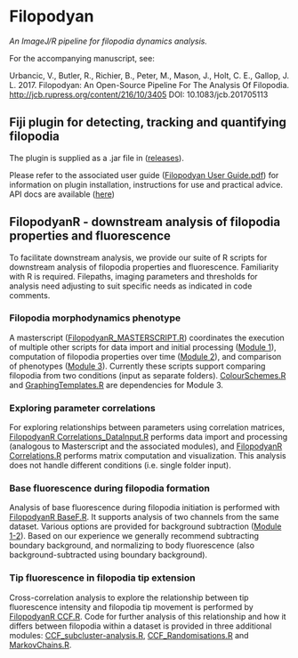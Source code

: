 # Filopodyan
*An ImageJ/R pipeline for filopodia dynamics analysis.*

For the accompanying manuscript, see:

Urbancic, V., Butler, R., Richier, B., Peter, M., Mason, J., Holt, C. E., Gallop, J. L. 2017. Filopodyan: An Open-Source Pipeline For The Analysis Of Filopodia. http://jcb.rupress.org/content/216/10/3405 DOI: 10.1083/jcb.201705113

## Fiji plugin for detecting, tracking and quantifying filopodia

The plugin is supplied as a .jar file in ([releases](https://github.com/gurdon-institute/Filopodyan/releases)). 

Please refer to the associated user guide ([Filopodyan User Guide.pdf](https://github.com/gurdon-institute/Filopodyan/blob/master/Filopodyan%20User%20Guide.pdf)) for information on plugin installation, instructions for use and practical advice. API docs are available ([here](https://htmlpreview.github.io/?https://github.com/gurdon-institute/Filopodyan/blob/master/Filopodyan/doc/index.html))


## FilopodyanR - downstream analysis of filopodia properties and fluorescence

To facilitate downstream analysis, we provide our suite of R scripts for downstream analysis of filopodia properties and fluorescence. Familiarity with R is required. Filepaths, imaging parameters and thresholds for analysis need adjusting to suit specific needs as indicated in code comments. 

### Filopodia morphodynamics phenotype

A masterscript ([FilopodyanR_MASTERSCRIPT.R](https://github.com/gurdon-institute/Filopodyan/blob/master/FilopodyanR/FilopodyanR_MASTERSCRIPT.R)) coordinates the execution of multiple other scripts for data import and initial processing ([Module 1](https://github.com/gurdon-institute/Filopodyan/blob/master/FilopodyanR/FilopodyanR%20Module%201.R)), computation of filopodia properties over time ([Module 2](https://github.com/gurdon-institute/Filopodyan/blob/master/FilopodyanR/FilopodyanR%20Module%202.R)), and comparison of phenotypes ([Module 3](https://github.com/gurdon-institute/Filopodyan/blob/master/FilopodyanR/FilopodyanR%20Module%202.R)). Currently these scripts support comparing filopodia from two conditions (input as separate folders). [ColourSchemes.R](https://github.com/gurdon-institute/Filopodyan/blob/master/FilopodyanR/ColourSchemes.R) and [GraphingTemplates.R](https://github.com/gurdon-institute/Filopodyan/blob/master/FilopodyanR/GraphingTemplates.R) are dependencies for Module 3.

### Exploring parameter correlations 

For exploring relationships between parameters using correlation matrices, [FilopodyanR Correlations_DataInput.R](https://github.com/gurdon-institute/Filopodyan/blob/master/FilopodyanR/FilopodyanR%20Correlations_DataInput.R) performs data import and processing (analogous to Masterscript and the associated modules), and [FilopodyanR Correlations.R](https://github.com/gurdon-institute/Filopodyan/blob/master/FilopodyanR/FilopodyanR%20Correlations.R) performs matrix computation and visualization. This analysis does not handle different conditions (i.e. single folder input).

### Base fluorescence during filopodia formation

Analysis of base fluorescence during filopodia initiation is performed with [FilopodyanR BaseF.R](https://github.com/gurdon-institute/Filopodyan/blob/master/FilopodyanR/FilopodyanR%20BaseF.R). It supports analysis of two channels from the same dataset. Various options are provided for background subtraction ([Module 1-2](https://github.com/gurdon-institute/Filopodyan/blob/master/FilopodyanR/FilopodyanR%20Module%201-2_BgCorrection.R)). Based on our experience we generally recommend subtracting boundary background, and normalizing to body fluorescence (also background-subtracted using boundary background).

### Tip fluorescence in filopodia tip extension

Cross-correlation analysis to explore the relationship between tip fluorescence intensity and filopodia tip movement is performed by [FilopodyanR CCF.R](https://github.com/gurdon-institute/Filopodyan/blob/master/FilopodyanR/FilopodyanR%20CCF.R). Code for further analysis of this relationship and how it differs between filopodia within a dataset is provided in three additional modules: [CCF_subcluster-analysis.R](https://github.com/gurdon-institute/Filopodyan/blob/master/FilopodyanR/FilopodyanR%20CCF_subcluster-analysis.R), [CCF_Randomisations.R](https://github.com/gurdon-institute/Filopodyan/blob/master/FilopodyanR/FilopodyanR%20CCF_Randomisations.R) and [MarkovChains.R](https://github.com/gurdon-institute/Filopodyan/blob/master/FilopodyanR/FilopodyanR%20MarkovChains.R).
